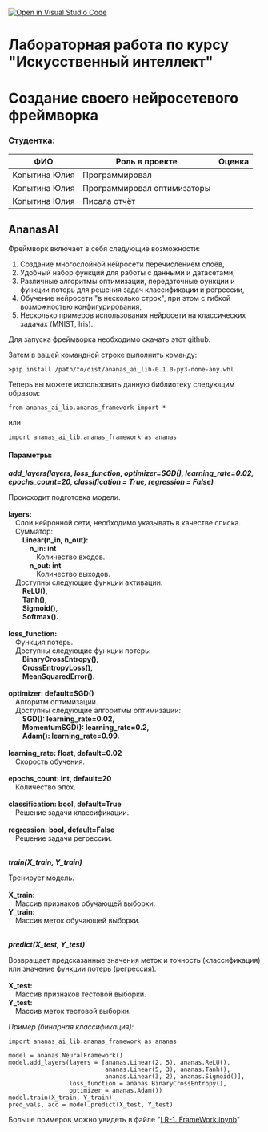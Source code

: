 [![Open in Visual Studio Code](https://classroom.github.com/assets/open-in-vscode-c66648af7eb3fe8bc4f294546bfd86ef473780cde1dea487d3c4ff354943c9ae.svg)](https://classroom.github.com/online_ide?assignment_repo_id=10439323&assignment_repo_type=AssignmentRepo)
# Лабораторная работа по курсу "Искусственный интеллект"
# Создание своего нейросетевого фреймворка

### Студентка: 

| ФИО       | Роль в проекте                     | Оценка       |
|-----------|------------------------------------|--------------|
| Копытина Юлия | Программировал |       |
| Копытина Юлия | Программировал оптимизаторы |      |
| Копытина Юлия | Писала отчёт |          |

## AnanasAI

Фреймворк включает в себя следующие возможности:

1. Создание многослойной нейросети перечислением слоёв,
2. Удобный набор функций для работы с данными и датасетами,
3. Различные алгоритмы оптимизации, передаточные функции и функции потерь для решения задач классификации и регрессии,
4. Обучение нейросети "в несколько строк", при этом с гибкой возможностью конфигурирования,
5. Несколько примеров использования нейросети на классических задачах (MNIST, Iris).

Для запуска фреймворка необходимо скачать этот github.

Затем в вашей командной строке выполнить команду:

```
>pip install /path/to/dist/ananas_ai_lib-0.1.0-py3-none-any.whl
```

Теперь вы можете использовать данную библиотеку следующим образом:

```
from ananas_ai_lib.ananas_framework import *
```

или

```
import ananas_ai_lib.ananas_framework as ananas
```

#### Параметры:

***add_layers(layers, loss_function, optimizer=SGD(), learning_rate=0.02, 
           epochs_count=20, classification = True, regression = False)***
           
Происходит подготовка модели.
<br/><br/>**layers:**
    <br/>&emsp;Слои нейронной сети, необходимо указывать в качестве списка. 
    <br/>&emsp;Сумматор:
        <br/>&emsp;&emsp;**Linear(n_in, n_out):**
            <br/>&emsp;&emsp;&emsp;**n_in: int**
                <br/>&emsp;&emsp;&emsp;&emsp;Количество входов.
            <br/>&emsp;&emsp;&emsp;**n_out: int**
                <br/>&emsp;&emsp;&emsp;&emsp;Количество выходов.
    <br/>&emsp;Доступны следующие функции активации:
        <br/>&emsp;&emsp;**ReLU(),
        <br/>&emsp;&emsp;Tanh(),
        <br/>&emsp;&emsp;Sigmoid(),
        <br/>&emsp;&emsp;Softmax().**       
<br/>**loss_function:**
    <br/>&emsp;Функция потерь.
    <br/>&emsp;Доступны следующие функции потерь:
        <br/>&emsp;&emsp;**BinaryCrossEntropy(),
        <br/>&emsp;&emsp;CrossEntropyLoss(),
        <br/>&emsp;&emsp;MeanSquaredError().**
<br/><br/>**optimizer: default=SGD()**
    <br/>&emsp;Алгоритм оптимизации.
    <br/>&emsp;Доступны следующие алгоритмы оптимизации:
        <br/>&emsp;&emsp;**SGD(): learning_rate=0.02,
        <br/>&emsp;&emsp;MomentumSGD(): learning_rate=0.2,
        <br/>&emsp;&emsp;Adam(): learning_rate=0.99.**
<br/><br/>**learning_rate: float, default=0.02**
    <br/>&emsp;Скорость обучения.  
<br/>**epochs_count: int, default=20**
    <br/>&emsp;Количество эпох.   
<br/>**classification: bool, default=True**
    <br/>&emsp;Решение задачи классификации.    
<br/>**regression: bool, default=False**
    <br/>&emsp;Решение задачи регрессии.

<br/>***train(X_train, Y_train)***

Тренирует модель.
<br/><br/>**X_train:**
    <br/>&emsp;Массив признаков обучающей выборки.
<br/>**Y_train:**
    <br/>&emsp;Массив меток обучающей выборки.

<br/>***predict(X_test, Y_test)***

Возвращает предсказанные значения меток и точность (классификация) или значение функции потерь (регрессия).
<br/><br/>**X_test:**
    <br/>&emsp;Массив признаков тестовой выборки.
<br/>**Y_test:**
    <br/>&emsp;Массив меток тестовой выборки.


*Пример (бинарная классификация):*

```
import ananas_ai_lib.ananas_framework as ananas

model = ananas.NeuralFramework()
model.add_layers(layers = [ananas.Linear(2, 5), ananas.ReLU(), 
                           ananas.Linear(5, 3), ananas.Tanh(), 
                           ananas.Linear(3, 2), ananas.Sigmoid()],
                 loss_function = ananas.BinaryCrossEntropy(), 
                 optimizer = ananas.Adam())
model.train(X_train, Y_train)
pred_vals, acc = model.predict(X_test, Y_test)
```

Больше примеров можно увидеть в файле "[LR-1. FrameWork.ipynb](https://github.com/JuliaTsiryulik/AnanasAI/blob/main/LR_1_FrameWork.ipynb)"
